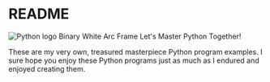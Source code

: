 # README
![Python logo Binary White Arc Frame](https://github.com/ROBOMASTER-S1/Python-Pro-Examples/assets/34896540/03df82b8-04bf-4dc2-a49f-98bc24cc9405)
Let's Master Python Together!

These are my very own, treasured masterpiece Python program examples. I sure hope you enjoy these Python programs just as much as I endured and enjoyed creating them.
